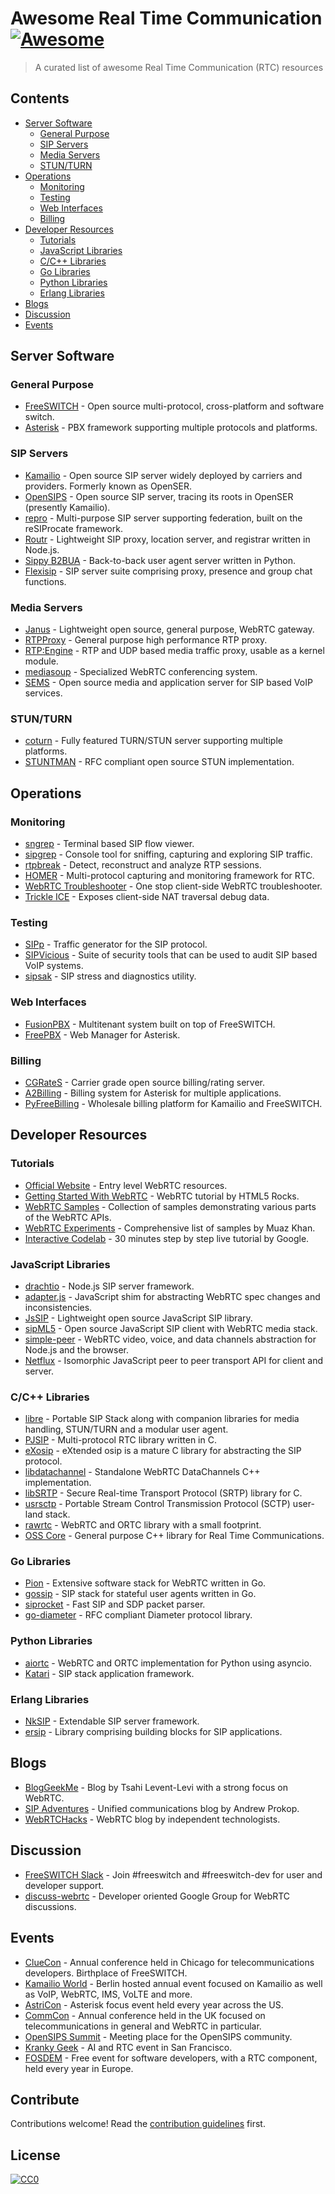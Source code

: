 # Awesome Real Time Communication [![Awesome](https://awesome.re/badge.svg)](https://awesome.re)

> A curated list of awesome Real Time Communication (RTC) resources


## Contents

- [Server Software](#server-software)
  - [General Purpose](#general-purpose)
  - [SIP Servers](#sip-servers)
  - [Media Servers](#media-servers)
  - [STUN/TURN](#stunturn)
- [Operations](#operations)
  - [Monitoring](#monitoring)
  - [Testing](#testing)
  - [Web Interfaces](#web-interfaces)
  - [Billing](#billing)
- [Developer Resources](#developer-resources)
  - [Tutorials](#tutorials)
  - [JavaScript Libraries](#javascript-libraries)
  - [C/C++ Libraries](#cc-libraries)
  - [Go Libraries](#go-libraries)
  - [Python Libraries](#python-libraries)
  - [Erlang Libraries](#erlang-libraries)
- [Blogs](#blogs)
- [Discussion](#discussion)
- [Events](#events)


## Server Software

### General Purpose

- [FreeSWITCH](http://freeswitch.org) - Open source multi-protocol, cross-platform and software switch.
- [Asterisk](http://asterisk.org) - PBX framework supporting multiple protocols and platforms.

### SIP Servers

- [Kamailio](http://www.kamailio.org) - Open source SIP server widely deployed by carriers and providers. Formerly known as OpenSER.
- [OpenSIPS](http://www.opensips.org) - Open source SIP server, tracing its roots in OpenSER (presently Kamailio).
- [repro](http://www.resiprocate.org/About_Repro) - Multi-purpose SIP server supporting federation, built on the reSIProcate framework.
- [Routr](https://routr.io) - Lightweight SIP proxy, location server, and registrar written in Node.js.
- [Sippy B2BUA](https://github.com/sippy/b2bua) - Back-to-back user agent server written in Python.
- [Flexisip](https://www.linphone.org/technical-corner/flexisip) - SIP server suite comprising proxy, presence and group chat functions.

### Media Servers

- [Janus](https://janus.conf.meetecho.com) - Lightweight open source, general purpose, WebRTC gateway.
- [RTPProxy](https://www.rtpproxy.org) - General purpose high performance RTP proxy.
- [RTP:Engine](https://github.com/sipwise/rtpengine) - RTP and UDP based media traffic proxy, usable as a kernel module.
- [mediasoup](https://mediasoup.org) - Specialized WebRTC conferencing system.
- [SEMS](https://github.com/sems-server/sems) - Open source media and application server for SIP based VoIP services.

### STUN/TURN

- [coturn](https://github.com/coturn/coturn) - Fully featured TURN/STUN server supporting multiple platforms.
- [STUNTMAN](https://github.com/jselbie/stunserver) - RFC compliant open source STUN implementation.


## Operations

### Monitoring

- [sngrep](https://github.com/irontec/sngrep) - Terminal based SIP flow viewer.
- [sipgrep](https://github.com/sipcapture/sipgrep) - Console tool for sniffing, capturing and exploring SIP traffic.
- [rtpbreak](https://github.com/Naishy/rtpsplit) - Detect, reconstruct and analyze RTP sessions.
- [HOMER](https://github.com/sipcapture/homer) - Multi-protocol capturing and monitoring framework for RTC.
- [WebRTC Troubleshooter](https://test.webrtc.org) - One stop client-side WebRTC troubleshooter.
- [Trickle ICE](https://webrtc.github.io/samples/src/content/peerconnection/trickle-ice) - Exposes client-side NAT traversal debug data.

### Testing

- [SIPp](http://sipp.sourceforge.net) - Traffic generator for the SIP protocol.
- [SIPVicious](https://github.com/EnableSecurity/sipvicious) - Suite of security tools that can be used to audit SIP based VoIP systems.
- [sipsak](https://github.com/nils-ohlmeier/sipsak) - SIP stress and diagnostics utility.

### Web Interfaces

- [FusionPBX](https://www.fusionpbx.com) - Multitenant system built on top of FreeSWITCH.
- [FreePBX](https://www.freepbx.org) - Web Manager for Asterisk.

### Billing

- [CGRateS](http://cgrates.org) - Carrier grade open source billing/rating server.
- [A2Billing](http://www.asterisk2billing.org) - Billing system for Asterisk for multiple applications.
- [PyFreeBilling](https://github.com/mwolff44/pyfreebilling) - Wholesale billing platform for Kamailio and FreeSWITCH.


## Developer Resources

### Tutorials

- [Official Website](https://webrtc.org/start) - Entry level WebRTC resources.
- [Getting Started With WebRTC](https://www.html5rocks.com/en/tutorials/webrtc/basics) - WebRTC tutorial by HTML5 Rocks.
- [WebRTC Samples](https://webrtc.github.io/samples) - Collection of samples demonstrating various parts of the WebRTC APIs.
- [WebRTC Experiments](https://www.webrtc-experiment.com) - Comprehensive list of samples by Muaz Khan.
- [Interactive Codelab](https://codelabs.developers.google.com/codelabs/webrtc-web) - 30 minutes step by step live tutorial by Google.

### JavaScript Libraries

- [drachtio](https://drachtio.org) - Node.js SIP server framework.
- [adapter.js](https://github.com/webrtcHacks/adapter) - JavaScript shim for abstracting WebRTC spec changes and inconsistencies.
- [JsSIP](http://jssip.net) - Lightweight open source JavaScript SIP library.
- [sipML5](https://www.doubango.org/sipml5) - Open source JavaScript SIP client with WebRTC media stack.
- [simple-peer](https://github.com/feross/simple-peer) - WebRTC video, voice, and data channels abstraction for Node.js and the browser.
- [Netflux](https://github.com/coast-team/netflux) - Isomorphic JavaScript peer to peer transport API for client and server.

### C/C++ Libraries

- [libre](http://www.creytiv.com) - Portable SIP Stack along with companion libraries for media handling, STUN/TURN and a modular user agent.
- [PJSIP](https://www.pjsip.org) - Multi-protocol RTC library written in C.
- [eXosip](http://savannah.nongnu.org/projects/exosip) - eXtended osip is a mature C library for abstracting the SIP protocol.
- [libdatachannel](https://github.com/paullouisageneau/libdatachannel) - Standalone WebRTC DataChannels C++ implementation.
- [libSRTP](https://github.com/cisco/libsrtp) - Secure Real-time Transport Protocol (SRTP) library for C.
- [usrsctp](https://github.com/sctplab/usrsctp) - Portable Stream Control Transmission Protocol (SCTP) user-land stack.
- [rawrtc](https://github.com/rawrtc/rawrtc) - WebRTC and ORTC library with a small footprint.
- [OSS Core](https://github.com/joegen/oss_core) - General purpose C++ library for Real Time Communications.

### Go Libraries

- [Pion](https://pion.ly) - Extensive software stack for WebRTC written in Go.
- [gossip](https://github.com/StefanKopieczek/gossip) - SIP stack for stateful user agents written in Go.
- [siprocket](https://github.com/marv2097/siprocket) - Fast SIP and SDP packet parser.
- [go-diameter](https://github.com/fiorix/go-diameter) - RFC compliant Diameter protocol library.

### Python Libraries

- [aiortc](https://github.com/aiortc/aiortc) - WebRTC and ORTC implementation for Python using asyncio.
- [Katari](https://github.com/hyperioxx/Katari) - SIP stack application framework.

### Erlang Libraries

- [NkSIP](https://github.com/NetComposer/nksip) - Extendable SIP server framework.
- [ersip](https://github.com/poroh/ersip) - Library comprising building blocks for SIP applications.


## Blogs

- [BlogGeekMe](https://bloggeek.me/blog) - Blog by Tsahi Levent-Levi with a strong focus on WebRTC.
- [SIP Adventures](https://andrewjprokop.wordpress.com) - Unified communications blog by Andrew Prokop.
- [WebRTCHacks](https://webrtchacks.com) - WebRTC blog by independent technologists.


## Discussion

- [FreeSWITCH Slack](https://signalwire.community) - Join #freeswitch and #freeswitch-dev for user and developer support.
- [discuss-webrtc](https://groups.google.com/forum/?fromgroups#!forum/discuss-webrtc) - Developer oriented Google Group for WebRTC discussions.


## Events

- [ClueCon](http://cluecon.com) - Annual conference held in Chicago for telecommunications developers. Birthplace of FreeSWITCH.
- [Kamailio World](https://www.kamailioworld.com) - Berlin hosted annual event focused on Kamailio as well as VoIP, WebRTC, IMS, VoLTE and more.
- [AstriCon](https://www.asterisk.org/community/astricon-user-conference) - Asterisk focus event held every year across the US.
- [CommCon](https://commcon.xyz) - Annual conference held in the UK focused on telecommunications in general and WebRTC in particular.
- [OpenSIPS Summit](https://www.opensips.org/events) - Meeting place for the OpenSIPS community.
- [Kranky Geek](https://krankygeek.com) - AI and RTC event in San Francisco.
- [FOSDEM](https://fosdem.org/2020) - Free event for software developers, with a RTC component, held every year in Europe.


## Contribute

Contributions welcome! Read the [contribution guidelines](CONTRIBUTING.md) first.


## License

[![CC0](https://mirrors.creativecommons.org/presskit/buttons/88x31/svg/cc-zero.svg)](https://creativecommons.org/publicdomain/zero/1.0)
